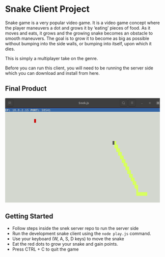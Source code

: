 # Snake Client Project

Snake game is a very popular video game. It is a video game concept where the player maneuvers a dot and grows it by ‘eating’ pieces of food. As it moves and eats, it grows and the growing snake becomes an obstacle to smooth maneuvers. The goal is to grow it to become as big as possible without bumping into the side walls, or bumping into itself, upon which it dies.

This is simply a multiplayer take on the genre.

Before you can run this client, you will need to be running the server side which you can download and install from here. 

## Final Product

!["game screenshot"](/docs/mic_snake_game.png)


## Getting Started

- Follow steps inside the snek server repo to run the server side
- Run the development snake client using the `node play.js` command.
- Use your keyboard (W, A, S, D keys) to move the snake 
- Eat the red dots to grow your snake and gain points.
- Press CTRL + C to quit the game
